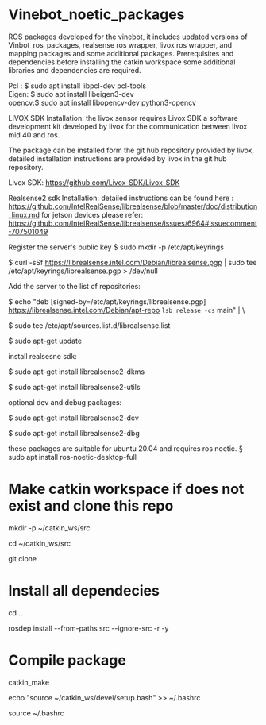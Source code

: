 # Vinebot_noetic_packages
ROS packages developed for the vinebot, it includes updated versions of Vinbot_ros_packages, realsense ros wrapper, livox ros wrapper, and mapping packages and some additional packages. 
Prerequisites and dependencies 
before installing the catkin workspace some additional libraries and dependencies are required. 

Pcl :  $ sudo apt install libpcl-dev  pcl-tools       
Eigen: $ sudo apt install libeigen3-dev               
opencv:$ sudo apt install libopencv-dev python3-opencv

LIVOX SDK Installation: 
the livox sensor requires Livox SDK a software development kit developed by livox for the communication between livox mid 40 and ros.

The package can be installed form the git hub repository provided by livox, detailed installation instructions are provided by livox in the git hub repository.

Livox SDK: https://github.com/Livox-SDK/Livox-SDK


Realsense2 sdk Installation:
detailed instructions can be found here : https://github.com/IntelRealSense/librealsense/blob/master/doc/distribution_linux.md
for jetson devices please refer: https://github.com/IntelRealSense/librealsense/issues/6964#issuecomment-707501049

Register the server's public key
$ sudo mkdir -p /etc/apt/keyrings

$ curl -sSf https://librealsense.intel.com/Debian/librealsense.pgp | sudo tee /etc/apt/keyrings/librealsense.pgp > /dev/null

Add the server to the list of repositories:

$ echo "deb [signed-by=/etc/apt/keyrings/librealsense.pgp] https://librealsense.intel.com/Debian/apt-repo `lsb_release -cs` main" | \

$ sudo tee /etc/apt/sources.list.d/librealsense.list

$ sudo apt-get update

install realsesne sdk:

$ sudo apt-get install librealsense2-dkms

$ sudo apt-get install librealsense2-utils

optional dev and debug packages:

$ sudo apt-get install librealsense2-dev

$ sudo apt-get install librealsense2-dbg


these packages are suitable for ubuntu 20.04 and requires ros noetic.
§ sudo apt install ros-noetic-desktop-full


# Make catkin workspace if does not exist and clone this repo


mkdir -p ~/catkin_ws/src

cd ~/catkin_ws/src

git clone 

# Install all dependecies

cd ..

rosdep install --from-paths src --ignore-src -r -y

# Compile package

catkin_make

echo "source ~/catkin_ws/devel/setup.bash" >> ~/.bashrc

source ~/.bashrc



